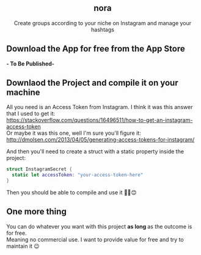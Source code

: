 <h2 align="center">
  nora
</h2>
<p align="center">
  Create groups according to your niche on Instagram and manage your hashtags
</p>

## Download the App for free from the App Store
<b> - To Be Published- </b>


## Downlaod the Project and compile it on your machine
All you need is an Access Token from Instagram. I think it was this answer that I used to get it: <br />
https://stackoverflow.com/questions/16496511/how-to-get-an-instagram-access-token <br />
Or maybe it was this one, well I'm sure you'll figure it: <br />
http://dmolsen.com/2013/04/05/generating-access-tokens-for-instagram/

And then you'll need to create a struct with a static property inside the project:
```swift
struct InstagramSecret {
  static let accessToken: "your-access-token-here"
}
```

Then you should be able to compile and use it ✌🏻😊

## One more thing
You can do whatever you want with this project <b> as long </b> as the outcome is for free. <br />
Meaning no commercial use. I want to provide value for free and try to maintain it 😉
